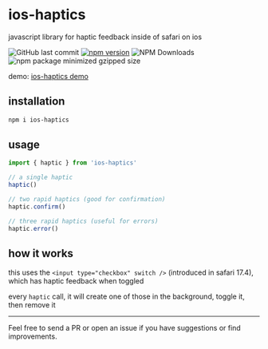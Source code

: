 # ios-haptics

javascript library for haptic feedback inside of safari on ios

![GitHub last commit](https://img.shields.io/github/last-commit/tijnjh/ios-haptics)
[![npm version](https://img.shields.io/npm/v/ios-haptics.svg)](https://npmjs.com/package/ios-haptics)
![NPM Downloads](https://img.shields.io/npm/dm/ios-haptics)
![npm package minimized gzipped size](https://img.shields.io/bundlejs/size/ios-haptics)

demo: [ios-haptics demo](https://wg.tijn.dev?h=s0kqLSnJz1PITLFVykgsKMlMVrKD0Db6ECk7Lkw1zvl5aZlFuTClCskQPj4trkVF%7EUVwDakgHlw5AA&c=UwAA&j=hYwxDsIwDEX3nMLKBAPJTsQC6sAxUJqSiDqObDMgxN1RlY6Vun3pv_cKNmKFL%7ERH0xLhBxMTgs2qTc7eJ0En2ReSUyfEBmNGim9MVd0z6TCnZV4_9_FgO2OPjmqcS3zBZQ2HPedGdSqMG6qL_dpNDMzEW4G0HMH8AQ)

## installation

```sh
npm i ios-haptics
```

## usage

```javascript
import { haptic } from 'ios-haptics'

// a single haptic
haptic()

// two rapid haptics (good for confirmation)
haptic.confirm()

// three rapid haptics (useful for errors)
haptic.error()
```

## how it works

this uses the `<input type="checkbox" switch />` (introduced in safari 17.4), which has haptic feedback when toggled

every `haptic` call, it will create one of those in the background, toggle it, then remove it

---

Feel free to send a PR or open an issue if you have suggestions or find
improvements.

